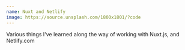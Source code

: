 ```yaml
---
name: Nuxt and Netlify
image: https://source.unsplash.com/1800x1801/?code
---
```


Various things I've learned along the way of working with Nuxt.js, and Netlify.com
